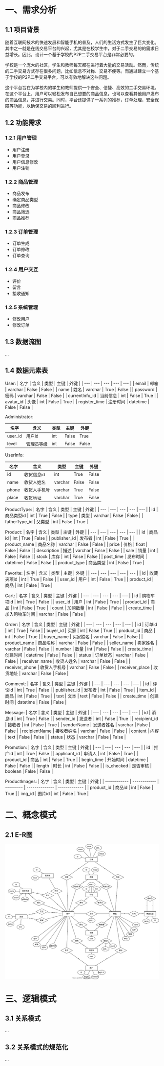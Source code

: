 # 一、需求分析
## 1.1 项目背景
随着互联网技术的快速发展和智能手机的普及，人们的生活方式发生了巨大变化。其中之一就是在线交易平台的兴起，尤其是在校学生中，对于二手交易的的需求日益增长。因此，设计一个基于学校的P2P二手交易平台是非常必要的。

学校是一个庞大的社区，学生和教师每天都在进行着大量的交易活动。然而，传统的二手交易方式存在很多问题，比如信息不对称、交易不便等。而通过建立一个基于学校的P2P二手交易平台，可以有效地解决这些问题。

这个平台旨在为学校内的学生和教师提供一个安全、便捷、高效的二手交易环境。在这个平台上，用户可以轻松发布自己想要的商品信息，也可以查看其他用户发布的商品信息，并进行交易。同时，平台还提供了一系列的推荐，订单处理，安全保障等功能，以确保交易的顺利进行。
## 1.2 功能需求
### 1.2.1 用户管理
* 用户注册
* 用户登录
* 用户信息修改
* 用户注销
### 1.2.2 商品管理
* 商品发布
* 确定商品类型
* 商品修改
* 商品筛选
* 商品推荐
### 1.2.3 订单管理
* 订单生成
* 订单修改
* 订单查询
### 1.2.4 用户交互
* 评价
* 留言
* 接收通知
### 1.2.5 系统管理
* 修改用户
* 修改订单
## 1.3 数据流图
...
## 1.4 数据元素表
User:
| 名字 | 含义 | 类型 | 主键 | 外键 |
| --- | --- | --- | --- | --- |
| email | 邮箱 | varchar | False | False |
| name | 姓名 | varchar | True | False |
| password | 密码 | varchar | False | False |
| currentInfo_id | 当前信息 | int      | False | True |
| avatar_id | 头像 | int | False | True |
| register_time | 注册时间 | datetime | False | False |

Administrator:

| 名字    | 含义       | 类型 | 主键  | 外键  |
| ------- | ---------- | ---- | ----- | ----- |
| user_id | 用户id     | int  | False | True  |
| level   | 管理员等级 | int  | False | False |

UserInfo:

| 名字 | 含义 | 类型 | 主键 | 外键 |
| --- | --- | --- | --- | --- |
| id | 收货信息id | int | True | False |
| name | 收货人姓名 | varchar | False | False |
| phone | 收货人手机号 | varchar | True | False |
| place | 收货地址 | varchar | True | False |

ProductType:
| 名字 | 含义 | 类型 | 主键 | 外键 |
| --- | --- | --- | --- | --- |
| id | 商品类型id | int | True | False |
| type | 类型 | varchar | False | False |
| fatherType_id | 父类型 | int     | False | True |

Product:
| 名字 | 含义 | 类型 | 主键 | 外键 |
| --- | --- | --- | --- | --- |
| id | 商品id | int | True | False |
| publisher_id | 发布者 | int | False | True |
| product_name | 商品名称 | varchar | False | False |
| price | 价格 | float | False | False |
| description | 描述 | varchar | False | False |
| sale | 销量 | int | False | False |
| stock | 库存 | int | False | False |
| post_time | 发布时间 | datetime | False | False |
| product_type | 商品类型 | int      | False | True |

Favorite:
| 名字 | 含义 | 类型 | 主键 | 外键 |
| --- | --- | --- | --- | --- |
| id | 收藏夹项id | int | True | False |
| user_id | 用户 | int  | False | True  |
| product_id | 商品 | int | False | True  |

Cart:
| 名字 | 含义 | 类型 | 主键 | 外键 |
| --- | --- | --- | --- | --- |
| id | 购物车项id | int | True | False |
| user_id | 用户 | int | False | True  |
| product_id | 商品 | int | False | True |
| count | 加购数量 | int | False | False |
| create_time | 加入购物车时间 | varchar | False | False |

Order:
| 名字 | 含义 | 类型 | 主键 | 外键 |
| --- | --- | --- | --- | --- |
| id | 订单id | int | True | False |
| buyer_id | 买家 | int | False | True |
| product_id | 商品 | int | False | True |
| buyer_name | 买家姓名 | varchar | False | False |
| product_name | 商品名称 | varchar | False | False |
| seller_name | 卖家姓名 | varchar | False | False |
| number | 数量 | int | False | False |
| create_time | 创建时间 | datetime | False | False |
| status | 订单状态 | varchar | False | False |
| receiver_name | 收货人姓名 | varchar | False | False |
| receiver_phone | 收货人手机号 | varchar | False | False |
| receiver_place | 收货地址 | varchar | False | False |

Comment:
| 名字 | 含义 | 类型 | 主键 | 外键 |
| --- | --- | --- | --- | --- |
| id | 评论id | int | True | False |
| publisher_id | 发布者 | int      | False | True |
| item_id | 商品 | int | False | True |
| text | 文本 | text | False | False |
| create_time | 创建时间 | datetime | False | False |

Message:
| 名字 | 含义 | 类型 | 主键 | 外键 |
| --- | --- | --- | --- | --- |
| id | 消息id | int | True | False |
| sender_id | 发送者 | int | False | True |
| recipient_id | 接收者 | int | False | True |
| senderName | 发送者姓名 | varchar | False | False |
| recipientName | 接收者姓名 | varchar | False | False |
| content | 内容 | text | False | False |
| status | 状态 | varchar | False | False |

Promotion:
| 名字 | 含义 | 类型 | 主键 | 外键 |
| --- | --- | --- | --- | --- |
| id | 推广id | int | True | False |
| applicant_id | 申请人 | int | False | True |
| product_id | 商品 | int | False | True |
| begin_time | 开始时间 | datetime | False | False |
| length | 时长 | int | False | False |
| is_checked | 是否审核 | boolean | False | False |

ProductImages:
| 名字 | 含义 | 类型 | 主键 | 外键 |
| ------------ | ------------ | --------- | -------------- | ------------- |
| product_id | 商品id | int | False | True |
| img_id      | 图片id | int  | False     | True        |
# 二、概念模式
## 2.1 E-R图
![login](.\pictures\er.svg)
# 三、逻辑模式
## 3.1 关系模式
...
## 3.2 关系模式的规范化
...